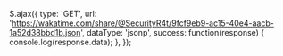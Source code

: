 $.ajax({
  type: 'GET',
  url: 'https://wakatime.com/share/@SecurityR4t/9fcf9eb9-ac15-40e4-aacb-1a52d38bbd1b.json',
  dataType: 'jsonp',
  success: function(response) {
    console.log(response.data);
  },
});
